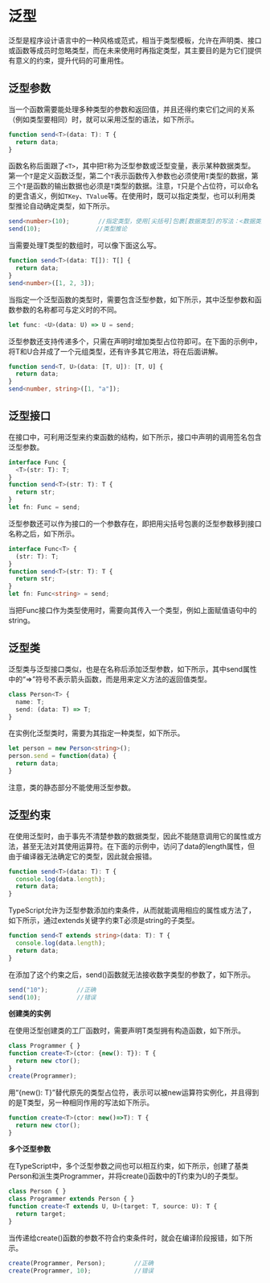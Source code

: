 # 泛型

泛型是程序设计语言中的一种风格或范式，相当于类型模板，允许在声明类、接口或函数等成员时忽略类型，而在未来使用时再指定类型，其主要目的是为它们提供有意义的约束，提升代码的可重用性。

## 泛型参数
当一个函数需要能处理多种类型的参数和返回值，并且还得约束它们之间的关系（例如类型要相同）时，就可以采用泛型的语法，如下所示。
```typescript
function send<T>(data: T): T {
  return data;
}
```
函数名称后面跟了`<T>`，其中把`T`称为泛型参数或泛型变量，表示某种数据类型。第一个`T`是定义函数泛型，第二个`T`表示函数传入参数也必须使用`T`类型的数据，第三个`T`是函数的输出数据也必须是`T`类型的数据。注意，`T`只是个占位符，可以命名的更含语义，例如`TKey`、`TValue`等。在使用时，既可以指定类型，也可以利用类型推论自动确定类型，如下所示。
```typescript
send<number>(10);        //指定类型，使用[尖括号]包裹[数据类型]的写法：<数据类型>
send(10);            　　//类型推论
```
当需要处理T类型的数组时，可以像下面这么写。
```typescript
function send<T>(data: T[]): T[] {
  return data;
}
send<number>([1, 2, 3]);
```
当指定一个泛型函数的类型时，需要包含泛型参数，如下所示，其中泛型参数和函数参数的名称都可与定义时的不同。
```typescript
let func: <U>(data: U) => U = send;
```
泛型参数还支持传递多个，只需在声明时增加类型占位符即可。在下面的示例中，将T和U合并成了一个元组类型，还有许多其它用法，将在后面讲解。
```typescript
function send<T, U>(data: [T, U]): [T, U] {
  return data;
}
send<number, string>([1, "a"]);
```

## 泛型接口

在接口中，可利用泛型来约束函数的结构，如下所示，接口中声明的调用签名包含泛型参数。
```typescript
interface Func {
  <T>(str: T): T;
}
function send<T>(str: T): T {
  return str;
}
let fn: Func = send;
```
泛型参数还可以作为接口的一个参数存在，即把用尖括号包裹的泛型参数移到接口名称之后，如下所示。
```typescript
interface Func<T> {
  (str: T): T;
}
function send<T>(str: T): T {
  return str;
}
let fn: Func<string> = send;
```
当把Func接口作为类型使用时，需要向其传入一个类型，例如上面赋值语句中的string。


## 泛型类

泛型类与泛型接口类似，也是在名称后添加泛型参数，如下所示，其中send属性中的“=>”符号不表示箭头函数，而是用来定义方法的返回值类型。
```typescript
class Person<T> {
  name: T;
  send: (data: T) => T;
}
```
在实例化泛型类时，需要为其指定一种类型，如下所示。
```typescript
let person = new Person<string>();
person.send = function(data) {
  return data;
}
```
注意，类的静态部分不能使用泛型参数。


## 泛型约束

在使用泛型时，由于事先不清楚参数的数据类型，因此不能随意调用它的属性或方法，甚至无法对其使用运算符。在下面的示例中，访问了data的length属性，但由于编译器无法确定它的类型，因此就会报错。
```typescript
function send<T>(data: T): T {
  console.log(data.length);
  return data;
}
```
TypeScript允许为泛型参数添加约束条件，从而就能调用相应的属性或方法了，如下所示，通过extends关键字约束T必须是string的子类型。
```typescript
function send<T extends string>(data: T): T {
  console.log(data.length);
  return data;
}
```
在添加了这个约束之后，send()函数就无法接收数字类型的参数了，如下所示。
```typescript
send("10");        //正确
send(10);          //错误
```

**创建类的实例**

在使用泛型创建类的工厂函数时，需要声明T类型拥有构造函数，如下所示。
```typescript
class Programmer { }
function create<T>(ctor: {new(): T}): T {
  return new ctor();
}
create(Programmer);
```
用“{new(): T}”替代原先的类型占位符，表示可以被new运算符实例化，并且得到的是T类型，另一种相同作用的写法如下所示。
```typescript
function create<T>(ctor: new()=>T): T {
  return new ctor();
}
```

**多个泛型参数**

在TypeScript中，多个泛型参数之间也可以相互约束，如下所示，创建了基类Person和派生类Programmer，并将create()函数中的T约束为U的子类型。
```typescript
class Person { }
class Programmer extends Person { }
function create<T extends U, U>(target: T, source: U): T {
  return target;
}
```
当传递给create()函数的参数不符合约束条件时，就会在编译阶段报错，如下所示。
```typescript
create(Programmer, Person);        //正确
create(Programmer, 10);            //错误
```
